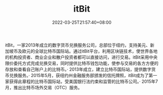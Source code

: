 ﻿---
weight: 
title: "itBit"
description: "itBit，一家2013年成立的数字货币兑换服务公司，总部位于纽约，支持美元、新加坡币及欧元的全球比特币国际站。"
date: 2022-03-25T21:57:40+08:00
lastmod: 2022-03-25T16:45:40+08:00
draft: false
authors: ["Metabd"]
featuredImage: "itbit.webp"
link: ""
tags: ["交易所","itBit"]
categories: ["navigation"]
navigation: ["交易所"]
lightgallery: true
toc: true
pinned: false
recommend: false
recommend1: false
---
itBit，一家2013年成立的数字货币兑换服务公司，总部位于纽约，支持美元、新加坡币及欧元的全球比特币国际站。通过itBit平台，利用区块链技术，使世界各地的机构投资者、商业企业和散户投资者都可以直接访问，进行交易。itBit采用中央限价委托方式完成兑换交易，同时提供比特币钱包功能，使参与交易的各方方便的存放和查看自己账户上的比特币。· 2013年成立，建立比特币国际站，提供数字货币兑换服务。· 2015年5月，获纽约州金融服务部颁发的信托牌照，itBit成为了第一家获得此章程的比特币国际站，受美国银行法约束和监管的比特币公司。· 2015年7月，推出比特币场外交易（OTC）服务。
